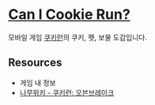 # [Can I Cookie Run?](https://canicookierun.now.sh/)

모바일 게임 [쿠키런](https://game.devsisters.com/ko/cookierun/)의 쿠키, 펫, 보물 도감입니다.

## Resources
* 게임 내 정보
* [나무위키 - 쿠키런: 오븐브레이크](https://namu.wiki/w/%EC%BF%A0%ED%82%A4%EB%9F%B0:%20%EC%98%A4%EB%B8%90%EB%B8%8C%EB%A0%88%EC%9D%B4%ED%81%AC)
